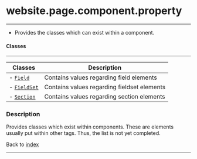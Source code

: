 # website.page.component.property
---

- Provides the classes which can exist within a component.

#### Classes
---
| Classes | Description |
|---|---|
|- [`Field`](../Classes/field.md)| Contains values regarding field elements |
|- [`FieldSet`](../Classes/fieldset.md)| Contains values regarding fieldset elements |
|- [`Section`](../Classes/section.md)| Contains values regarding section elements | 

### Description

Provides classes which exist within components. These are elements usually 
put within other tags. Thus, the list is not yet completed.

Back to [index](../../README.md#webplate-api-specification-under-development)

---